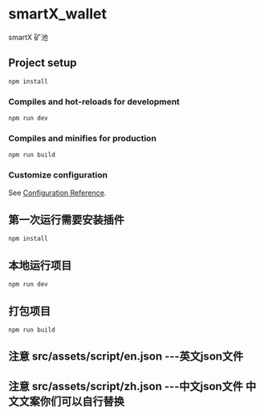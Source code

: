# smartX_wallet
smartX 矿池

## Project setup
```
npm install
```

### Compiles and hot-reloads for development
```
npm run dev
```

### Compiles and minifies for production
```
npm run build
```

### Customize configuration
See [Configuration Reference](https://cli.vuejs.org/config/).


## 第一次运行需要安装插件
```
npm install
```

## 本地运行项目
```
npm run dev
```

## 打包项目
```
npm run build
```

## 注意 src/assets/script/en.json ---英文json文件
## 注意 src/assets/script/zh.json ---中文json文件 中文文案你们可以自行替换